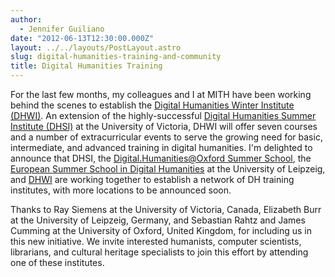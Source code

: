 ```yaml
---
author:
  - Jennifer Guiliano
date: "2012-06-13T12:30:00.000Z"
layout: ../../layouts/PostLayout.astro
slug: digital-humanities-training-and-community
title: Digital Humanities Training
---
```


For the last few months, my colleagues and I at MITH have been working behind the scenes to establish the [Digital Humanities Winter Institute (DHWI)](http://mith.umd.edu/research/dhwi-2013/ "DHWI 2013"). An extension of the highly-successful [Digital Humanities Summer Institute (DHSI)](http://www.dhsi.org) at the University of Victoria, DHWI will offer seven courses and a number of extracurricular events to serve the growing need for basic, intermediate, and advanced training in digital humanities. I'm delighted to announce that DHSI, the [Digital.Humanities@Oxford Summer School](http://digital.humanities.ox.ac.uk/dhoxss/), the [European Summer School in Digital Humanities](http://www.culingtec.uni-leipzig.de/ESU_C_T/) at the University of Leipzeig, and [DHWI](http://mith.umd.edu/dhwi/) are working together to establish a network of DH training institutes, with more locations to be announced soon.

Thanks to Ray Siemens at the University of Victoria, Canada, Elizabeth Burr at the University of Leipzeig, Germany, and Sebastian Rahtz and James Cumming at the University of Oxford, United Kingdom, for including us in this new initiative. We invite interested humanists, computer scientists, librarians, and cultural heritage specialists to join this effort by attending one of these institutes.
